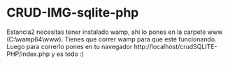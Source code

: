 # CRUD-IMG-sqlite-php
Estancia2
necesitas tener instalado wamp, ahí lo pones en la carpete www (C:\wamp64\www).
Tienes que correr wamp para que esté funcionando.
Luego para correrlo pones en tu navegador http://localhost/crudSQLITE-PHP/index.php
y es todo :)

